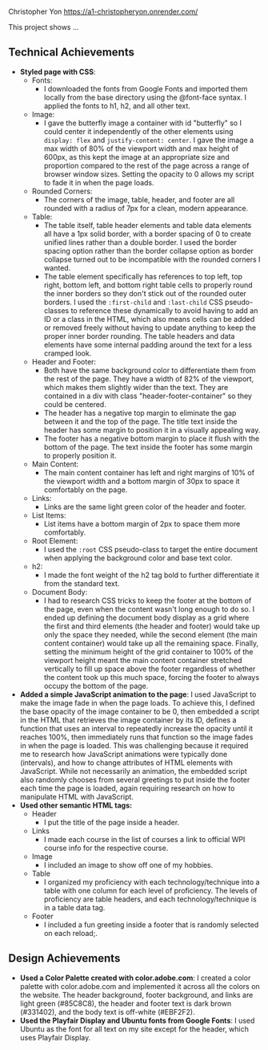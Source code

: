 Christopher Yon
https://a1-christopheryon.onrender.com/

This project shows ...

## Technical Achievements
- **Styled page with CSS**:
  - Fonts:
    - I downloaded the fonts from Google Fonts and imported them locally from the base directory using the @font-face syntax. I applied the fonts to h1, h2, and all other text.
  - Image:
    - I gave the butterfly image a container with id "butterfly" so I could center it independently of the other elements using `display: flex` and `justify-content: center`. I gave the image a max width of 80% of the viewport width and max height of 600px, as this kept the image at an appropriate size and proportion compared to the rest of the page across a range of browser window sizes. Setting the opacity to 0 allows my script to fade it in when the page loads.
  - Rounded Corners:
    - The corners of the image, table, header, and footer are all rounded with a radius of 7px for a clean, modern appearance.
  - Table:
    - The table itself, table header elements and table data elements all have a 1px solid border, with a border spacing of 0 to create unified lines rather than a double border. I used the border spacing option rather than the border collapse option as border collapse turned out to be incompatible with the rounded corners I wanted.
    - The table element specifically has references to top left, top right, bottom left, and bottom right table cells to properly round the inner borders so they don't stick out of the rounded outer borders. I used the `:first-child` and `:last-child` CSS pseudo-classes to reference these dynamically to avoid having to add an ID or a class in the HTML, which also means cells can be added or removed freely without having to update anything to keep the proper inner border rounding. The table headers and data elements have some internal padding around the text for a less cramped look.
  - Header and Footer:
    - Both have the same background color to differentiate them from the rest of the page. They have a width of 82% of the viewport, which makes them slightly wider than the text. They are contained in a div with class "header-footer-container" so they could be centered.
    - The header has a negative top margin to eliminate the gap between it and the top of the page. The title text inside the header has some margin to position it in a visually appealing way.
    - The footer has a negative bottom margin to place it flush with the bottom of the page. The text inside the footer has some margin to properly position it.
  - Main Content:
    - The main content container has left and right margins of 10% of the viewport width and a bottom margin of 30px to space it comfortably on the page.
  - Links:
    - Links are the same light green color of the header and footer.
  - List Items:
    - List items have a bottom margin of 2px to space them more comfortably.
  - Root Element:
    - I used the `:root` CSS pseudo-class to target the entire document when applying the background color and base text color.
  - h2:
    - I made the font weight of the h2 tag bold to further differentiate it from the standard text.
  - Document Body:
    - I had to research CSS tricks to keep the footer at the bottom of the page, even when the content wasn't long enough to do so. I ended up defining the document body display as a grid where the first and third elements (the header and footer) would take up only the space they needed, while the second element (the main content container) would take up all the remaining space. Finally, setting the minimum height of the grid container to 100% of the viewport height meant the main content container stretched vertically to fill up space above the footer regardless of whether the content took up this much space, forcing the footer to always occupy the bottom of the page.
- **Added a simple JavaScript animation to the page**: I used JavaScript to make the image fade in when the page loads. To achieve this, I defined the base opacity of the image container to be 0, then embedded a script in the HTML that retrieves the image container by its ID, defines a function that uses an interval to repeatedly increase the opacity until it reaches 100%, then immediately runs that function so the image fades in when the page is loaded. This was challenging because it required me to research how JavaScript animations were typically done (intervals), and how to change attributes of HTML elements with JavaScript. While not necessarily an animation, the embedded script also randomly chooses from several greetings to put inside the footer each time the page is loaded, again requiring research on how to manipulate HTML with JavaScript.
- **Used other semantic HTML tags:**
  - Header
    - I put the title of the page inside a header.
  - Links
    - I made each course in the list of courses a link to official WPI course info for the respective course.
  - Image
    - I included an image to show off one of my hobbies.
  - Table
    - I organized my proficiency with each technology/technique into a table with one column for each level of proficiency. The levels of proficiency are table headers, and each technology/technique is in a table data tag.
  - Footer
    - I included a fun greeting inside a footer that is randomly selected on each reload;.

## Design Achievements
- **Used a Color Palette created with color.adobe.com**: I created a color palette with color.adobe.com and implemented it across all the colors on the website. The header background, footer background, and links are light green (#85C8C8), the header and footer text is dark brown (#331402), and the body text is off-white (#EBF2F2).
- **Used the Playfair Display and Ubuntu fonts from Google Fonts**: I used Ubuntu as the font for all text on my site except for the header, which uses Playfair Display.
